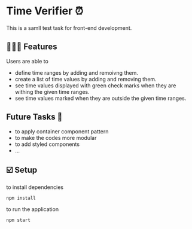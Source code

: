 # Time Verifier ⏰

This is a samll test task for front-end development.


## 💁🏻‍♀️ Features

Users are able to
-  define time ranges by adding and remoivng them.
- create a list of time values by adding and removing them.
- see time values displayed with green check marks when they are withing the given time ranges.
- see time values marked when they are outside the given time ranges.


## Future Tasks 💬
- to apply container component pattern
- to make the codes more modular
- to add styled components
- ...


## ☑️ Setup

to install dependencies

```
npm install
```

to run the application

```
npm start
```


